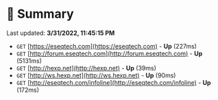 # 📖 Summary
Last updated: **3/31/2022, 11:45:15 PM**

- `GET` [https://eseqtech.com](https://eseqtech.com) - **Up** (227ms)
- `GET` [http://forum.eseqtech.com](http://forum.eseqtech.com) - **Up** (5131ms)
- `GET` [http://hexp.net](http://hexp.net) - **Up** (39ms)
- `GET` [http://ws.hexp.net](http://ws.hexp.net) - **Up** (90ms)
- `GET` [http://eseqtech.com/infoline](http://eseqtech.com/infoline) - **Up** (172ms)
